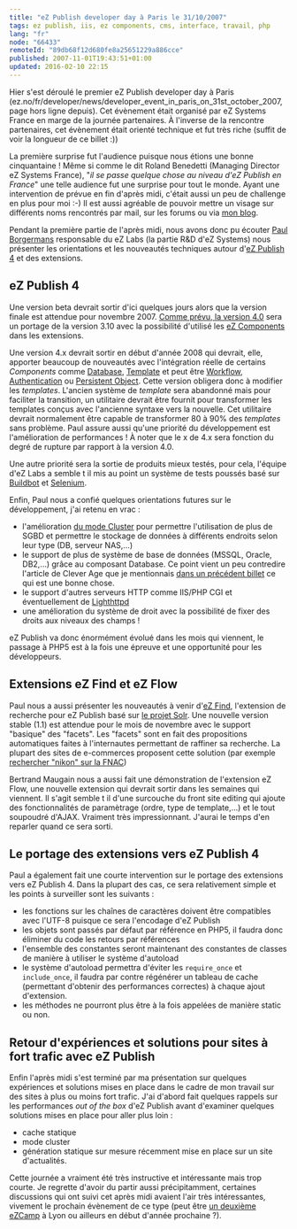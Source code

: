 ```yaml
---
title: "eZ Publish developer day à Paris le 31/10/2007"
tags: ez publish, iis, ez components, cms, interface, travail, php
lang: "fr"
node: "66433"
remoteId: "89db68f12d680fe8a25651229a886cce"
published: 2007-11-01T19:43:51+01:00
updated: 2016-02-10 22:15
---
```


Hier s'est déroulé le premier eZ Publish developer day à Paris
(ez.no/fr/developer/news/developer_event_in_paris_on_31st_october_2007, page
hors ligne depuis).  Cet évènement était organisé par eZ Systems France en marge
de la journée partenaires. À l'inverse de la rencontre partenaires, cet
évènement était orienté technique et fut très riche (suffit de voir la longueur
de ce billet :))

La première surprise fut l'audience puisque nous étions une bonne cinquantaine !
Même si comme le dit Roland Benedetti (Managing Director eZ Systems France),
&quot;*il se passe quelque chose au niveau d'eZ Publish en France*&quot; une
telle audience fut une surprise pour tout le monde. Ayant une intervention de
prévue en fin d'après midi, c'était aussi un peu de challenge en plus pour moi
:-) Il est aussi agréable de pouvoir mettre un visage sur différents noms
rencontrés par mail, sur les forums ou via [mon blog](/).


Pendant la première partie de l'après midi, nous avons donc pu écouter [Paul
Borgermans](http://walhalla.wordpress.com/) responsable du eZ Labs (la partie
R&amp;D d'eZ Systems) nous présenter les orientations et les nouveautés
techniques autour d'[eZ Publish 4](/tag/ez-publish) et des extensions.


## eZ Publish 4


Une version beta devrait sortir d'ici quelques jours alors que la version finale
est attendue pour novembre 2007. [Comme prévu, la version
4.0](/post/ez-publish-4-alpha-1-et-beaucoup-d-autres-choses) sera un portage de
la version 3.10 avec la possibilité d'utilisé les [eZ
Components](http://ezcomponents.org) dans les extensions.


Une version 4.x devrait sortir en début d'année 2008 qui devrait, elle, apporter
beaucoup de nouveautés avec l'intégration réelle de certains *Components* comme
[Database](http://ezcomponents.org/docs/tutorials/Database),
[Template](http://ezcomponents.org/docs/tutorials/Template)
et peut être
[Workflow](http://ezcomponents.org/docs/tutorials/Workflow),
[Authentication](http://ezcomponents.org/docs/tutorials/Authentication)
ou [Persistent
Object](http://ezcomponents.org/docs/tutorials/PersistentObject).
Cette version obligera donc à modifier les *templates*. L'ancien système de
*template* sera abandonné mais pour faciliter la transition, un utilitaire
devrait être fournit pour transformer les templates conçus avec l'ancienne
syntaxe vers la nouvelle. Cet utilitaire devrait normalement être capable de
transformer 80 à 90% des *templates* sans problème. Paul assure aussi qu'une
priorité du développement est l'amélioration de performances ! À noter que le x
de 4.x sera fonction du degré de rupture par rapport à la version 4.0.


Une autre priorité sera la sortie de produits mieux testés, pour cela, l'équipe
d'eZ Labs a semble t il mis au point un système de tests poussés basé sur
[Buildbot](http://buildbot.net/trac) et
[Selenium](http://docs.seleniumhq.org/).

Enfin, Paul nous a confié quelques orientations futures sur le développement,
j'ai retenu en vrac :

* l'amélioration [du mode
  Cluster](http://ez.no/doc/ez_publish/technical_manual/3_10/features/clustering)
  pour permettre l'utilisation de plus de SGBD et permettre le stockage de
  données à différents endroits selon leur type (DB, serveur NAS,…)
* le support de plus de système de base de données (MSSQL, Oracle, DB2,…)
  grâce au composant Database. Ce point vient un peu contredire l'article de
  Clever Age que je mentionnais [dans un précédent
  billet](/post/ez-publish-4-alpha-1-et-beaucoup-d-autres-choses) ce qui est une
  bonne chose.
* le support d'autres serveurs HTTP comme IIS/PHP CGI et éventuellement de
  [Lighthttpd](http://www.lighttpd.net/)
* une amélioration du système de droit avec la possibilité de fixer des droits
  aux niveaux des champs&nbsp;!

eZ Publish va donc énormément évolué dans les mois qui viennent, le passage à
PHP5 est à la fois une épreuve et une opportunité pour les développeurs.


## Extensions eZ Find et eZ Flow


Paul nous a aussi présenter les nouveautés à venir d'[eZ
Find](https://doc.ez.no/Extensions/eZ-Publish-extensions/eZ-Find), l'extension de recherche pour eZ Publish basé sur
[le projet Solr](http://lucene.apache.org/solr/). Une nouvelle version stable
(1.1) est attendue pour le mois de novembre avec le support &quot;basique&quot;
des &quot;facets&quot;. Les &quot;facets&quot; sont en fait des propositions
automatiques faites à l'internautes permettant de raffiner sa recherche. La
plupart des sites de e-commerces proposent cette solution (par exemple
[rechercher &quot;nikon&quot; sur la
FNAC](http://www3.fnac.com/search/quick.do?text=nikon&amp;category=all))


Bertrand Maugain nous a aussi fait une démonstration de l'extension eZ Flow, une
nouvelle extension qui devrait sortir dans les semaines qui viennent. Il s'agit
semble t il d'une surcouche du front site editing qui ajoute des fonctionnalités
de paramètrage (ordre, type de template,…) et le tout soupoudré d'AJAX.
Vraiment très impressionnant. J'aurai le temps d'en reparler quand ce sera
sorti.


## Le portage des extensions vers eZ Publish 4


Paul a également fait une courte intervention sur le portage des extensions vers
eZ Publish 4. Dans la plupart des cas, ce sera relativement simple et les points
à surveiller sont les suivants :

* les fonctions sur les chaînes de caractères doivent être compatibles avec
  l'UTF-8 puisque ce sera l'encodage d'eZ Publish
* les objets sont passés par défaut par référence en PHP5, il faudra donc
  éliminer du code les retours par références
* l'ensemble des constantes seront maintenant des constantes de classes de
  manière à utiliser le système d'autoload
* le système d'autoload permettra d'éviter les `require_once` et `include_once`, il
  faudra par contre régénérer un tableau de cache (permettant d'obtenir des
  performances correctes) à chaque ajout d'extension.
* les méthodes ne pourront plus être à la fois appelées de manière static ou
  non.

## Retour d'expériences et solutions pour sites à fort trafic avec eZ Publish


Enfin l'après midi s'est terminé par ma présentation sur quelques expériences et
solutions mises en place dans le cadre de mon travail sur des sites à plus ou
moins fort trafic. J'ai d'abord fait quelques rappels sur les performances *out
of the box* d'eZ Publish avant d'examiner quelques solutions mises en place pour
aller plus loin :

* cache statique
* mode cluster
* génération statique sur mesure récemment mise en place sur un site d'actualités.

Cette journée a vraiment été très instructive et intéressante mais trop courte.
Je regrette d'avoir du partir aussi précipitamment, certaines discussions qui
ont suivi cet après midi avaient l'air très intéressantes, vivement le prochain
évènement de ce type (peut être [un deuxième
eZCamp](/post/de-retour-du-ezcamp-2007) à Lyon ou ailleurs en début d'année
prochaine&nbsp;?).
